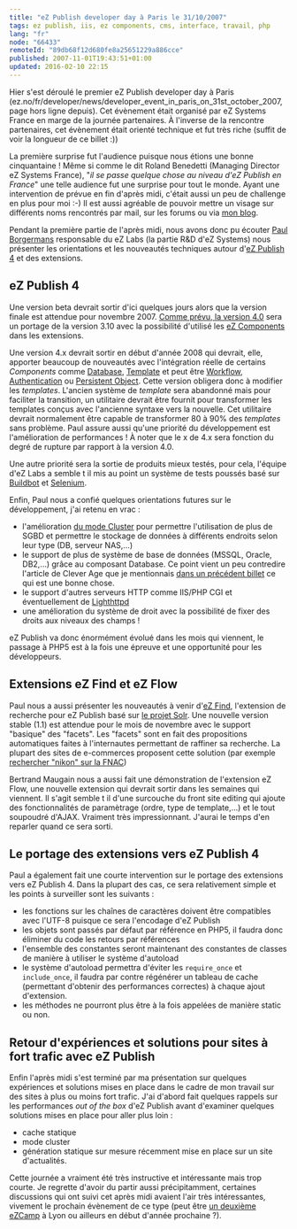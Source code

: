 ```yaml
---
title: "eZ Publish developer day à Paris le 31/10/2007"
tags: ez publish, iis, ez components, cms, interface, travail, php
lang: "fr"
node: "66433"
remoteId: "89db68f12d680fe8a25651229a886cce"
published: 2007-11-01T19:43:51+01:00
updated: 2016-02-10 22:15
---
```


Hier s'est déroulé le premier eZ Publish developer day à Paris
(ez.no/fr/developer/news/developer_event_in_paris_on_31st_october_2007, page
hors ligne depuis).  Cet évènement était organisé par eZ Systems France en marge
de la journée partenaires. À l'inverse de la rencontre partenaires, cet
évènement était orienté technique et fut très riche (suffit de voir la longueur
de ce billet :))

La première surprise fut l'audience puisque nous étions une bonne cinquantaine !
Même si comme le dit Roland Benedetti (Managing Director eZ Systems France),
&quot;*il se passe quelque chose au niveau d'eZ Publish en France*&quot; une
telle audience fut une surprise pour tout le monde. Ayant une intervention de
prévue en fin d'après midi, c'était aussi un peu de challenge en plus pour moi
:-) Il est aussi agréable de pouvoir mettre un visage sur différents noms
rencontrés par mail, sur les forums ou via [mon blog](/).


Pendant la première partie de l'après midi, nous avons donc pu écouter [Paul
Borgermans](http://walhalla.wordpress.com/) responsable du eZ Labs (la partie
R&amp;D d'eZ Systems) nous présenter les orientations et les nouveautés
techniques autour d'[eZ Publish 4](/tag/ez-publish) et des extensions.


## eZ Publish 4


Une version beta devrait sortir d'ici quelques jours alors que la version finale
est attendue pour novembre 2007. [Comme prévu, la version
4.0](/post/ez-publish-4-alpha-1-et-beaucoup-d-autres-choses) sera un portage de
la version 3.10 avec la possibilité d'utilisé les [eZ
Components](http://ezcomponents.org) dans les extensions.


Une version 4.x devrait sortir en début d'année 2008 qui devrait, elle, apporter
beaucoup de nouveautés avec l'intégration réelle de certains *Components* comme
[Database](http://ezcomponents.org/docs/tutorials/Database),
[Template](http://ezcomponents.org/docs/tutorials/Template)
et peut être
[Workflow](http://ezcomponents.org/docs/tutorials/Workflow),
[Authentication](http://ezcomponents.org/docs/tutorials/Authentication)
ou [Persistent
Object](http://ezcomponents.org/docs/tutorials/PersistentObject).
Cette version obligera donc à modifier les *templates*. L'ancien système de
*template* sera abandonné mais pour faciliter la transition, un utilitaire
devrait être fournit pour transformer les templates conçus avec l'ancienne
syntaxe vers la nouvelle. Cet utilitaire devrait normalement être capable de
transformer 80 à 90% des *templates* sans problème. Paul assure aussi qu'une
priorité du développement est l'amélioration de performances ! À noter que le x
de 4.x sera fonction du degré de rupture par rapport à la version 4.0.


Une autre priorité sera la sortie de produits mieux testés, pour cela, l'équipe
d'eZ Labs a semble t il mis au point un système de tests poussés basé sur
[Buildbot](http://buildbot.net/trac) et
[Selenium](http://docs.seleniumhq.org/).

Enfin, Paul nous a confié quelques orientations futures sur le développement,
j'ai retenu en vrac :

* l'amélioration [du mode
  Cluster](http://ez.no/doc/ez_publish/technical_manual/3_10/features/clustering)
  pour permettre l'utilisation de plus de SGBD et permettre le stockage de
  données à différents endroits selon leur type (DB, serveur NAS,…)
* le support de plus de système de base de données (MSSQL, Oracle, DB2,…)
  grâce au composant Database. Ce point vient un peu contredire l'article de
  Clever Age que je mentionnais [dans un précédent
  billet](/post/ez-publish-4-alpha-1-et-beaucoup-d-autres-choses) ce qui est une
  bonne chose.
* le support d'autres serveurs HTTP comme IIS/PHP CGI et éventuellement de
  [Lighthttpd](http://www.lighttpd.net/)
* une amélioration du système de droit avec la possibilité de fixer des droits
  aux niveaux des champs&nbsp;!

eZ Publish va donc énormément évolué dans les mois qui viennent, le passage à
PHP5 est à la fois une épreuve et une opportunité pour les développeurs.


## Extensions eZ Find et eZ Flow


Paul nous a aussi présenter les nouveautés à venir d'[eZ
Find](https://doc.ez.no/Extensions/eZ-Publish-extensions/eZ-Find), l'extension de recherche pour eZ Publish basé sur
[le projet Solr](http://lucene.apache.org/solr/). Une nouvelle version stable
(1.1) est attendue pour le mois de novembre avec le support &quot;basique&quot;
des &quot;facets&quot;. Les &quot;facets&quot; sont en fait des propositions
automatiques faites à l'internautes permettant de raffiner sa recherche. La
plupart des sites de e-commerces proposent cette solution (par exemple
[rechercher &quot;nikon&quot; sur la
FNAC](http://www3.fnac.com/search/quick.do?text=nikon&amp;category=all))


Bertrand Maugain nous a aussi fait une démonstration de l'extension eZ Flow, une
nouvelle extension qui devrait sortir dans les semaines qui viennent. Il s'agit
semble t il d'une surcouche du front site editing qui ajoute des fonctionnalités
de paramètrage (ordre, type de template,…) et le tout soupoudré d'AJAX.
Vraiment très impressionnant. J'aurai le temps d'en reparler quand ce sera
sorti.


## Le portage des extensions vers eZ Publish 4


Paul a également fait une courte intervention sur le portage des extensions vers
eZ Publish 4. Dans la plupart des cas, ce sera relativement simple et les points
à surveiller sont les suivants :

* les fonctions sur les chaînes de caractères doivent être compatibles avec
  l'UTF-8 puisque ce sera l'encodage d'eZ Publish
* les objets sont passés par défaut par référence en PHP5, il faudra donc
  éliminer du code les retours par références
* l'ensemble des constantes seront maintenant des constantes de classes de
  manière à utiliser le système d'autoload
* le système d'autoload permettra d'éviter les `require_once` et `include_once`, il
  faudra par contre régénérer un tableau de cache (permettant d'obtenir des
  performances correctes) à chaque ajout d'extension.
* les méthodes ne pourront plus être à la fois appelées de manière static ou
  non.

## Retour d'expériences et solutions pour sites à fort trafic avec eZ Publish


Enfin l'après midi s'est terminé par ma présentation sur quelques expériences et
solutions mises en place dans le cadre de mon travail sur des sites à plus ou
moins fort trafic. J'ai d'abord fait quelques rappels sur les performances *out
of the box* d'eZ Publish avant d'examiner quelques solutions mises en place pour
aller plus loin :

* cache statique
* mode cluster
* génération statique sur mesure récemment mise en place sur un site d'actualités.

Cette journée a vraiment été très instructive et intéressante mais trop courte.
Je regrette d'avoir du partir aussi précipitamment, certaines discussions qui
ont suivi cet après midi avaient l'air très intéressantes, vivement le prochain
évènement de ce type (peut être [un deuxième
eZCamp](/post/de-retour-du-ezcamp-2007) à Lyon ou ailleurs en début d'année
prochaine&nbsp;?).
